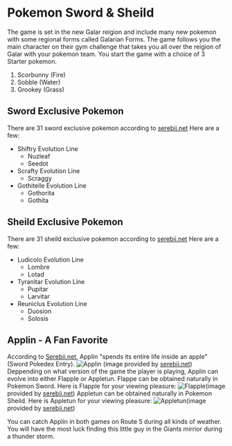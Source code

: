 # Pokemon Sword & Sheild

The game is set in the new Galar reigion and include many new pokemon with some regional forms called Galarian Forms. The game follows you the main character on their gym challenge that takes you all over the reigion of Galar with your pokemon team. You start the game with a choice of 3 Starter pokemon.
1. Scorbunny (Fire)
1. Sobble (Water)
1. Grookey (Grass)

## Sword Exclusive Pokemon

There are 31 sword exclusive pokemon according to [serebii.net](https://www.serebii.net/swordshield/exclusives.shtml)
Here are a few: 
* Shiftry Evolution Line
    * Nuzleaf
    * Seedot
* Scrafty Evolution Line
    * Scraggy
* Gothitelle Evolution Line
    * Gothorita
    * Gothita


## Sheild Exclusive Pokemon

There are 31 sheild exclusive pokemon according to [serebii.net](https://www.serebii.net/swordshield/exclusives.shtml)
Here are a few: 
* Ludicolo Evolution Line
    * Lombre
    * Lotad
* Tyranitar Evolution Line
    * Pupitar
    * Larvitar
* Reuniclus Evolution Line
    * Duosion
    * Solosis

## Applin - A Fan Favorite

According to [Serebii.net](https://www.serebii.net/pokedex-swsh/applin/), Applin "spends its entire life inside an apple" (Sword Pokedex Entry). 
![Applin](https://www.serebii.net/swordshield/pokemon/840.png) (image provided by [serebii.net](https://www.serebii.net/pokedex-swsh/applin/))
Deppending on what version of the game the player is playing, Applin can evolve into either Flapple or Appletun.
Flappe can be obtained naturally in Pokemon Sword. Here is Flapple for your viewing pleasure:
![Flapple](https://www.serebii.net/swordshield/pokemon/841.png)(image provided by [serebii.net](https://www.serebii.net/pokedex-swsh/applin/))
Appletun can be obtained naturally in Pokemon Sheild. Here is Appletun for your viewing pleasure:
![Appletun](https://www.serebii.net/swordshield/pokemon/842.png)(image provided by [serebii.net](https://www.serebii.net/pokedex-swsh/applin/))

You can catch Applin in both games on Route 5 during all kinds of weather. You will have the most luck finding this little guy in the Giants mirrior during a thunder storm. 